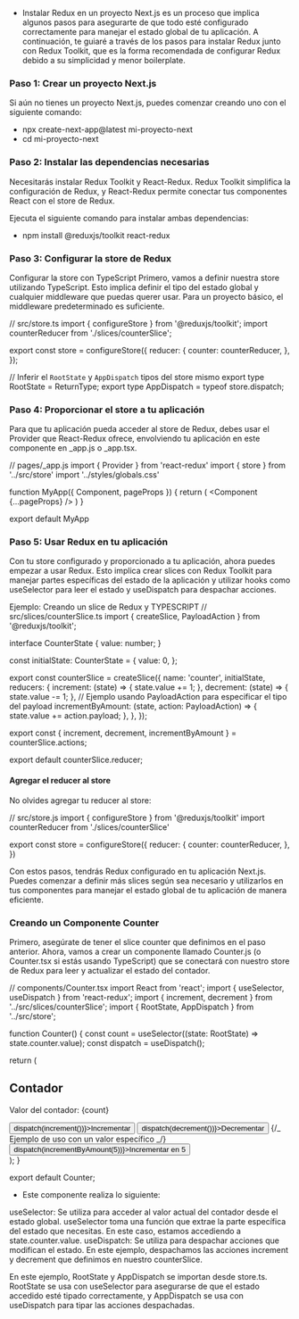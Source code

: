 - Instalar Redux en un proyecto Next.js es un proceso que implica algunos pasos para asegurarte de que todo esté configurado correctamente para manejar el estado global de tu aplicación. A continuación, te guiaré a través de los pasos para instalar Redux junto con Redux Toolkit, que es la forma recomendada de configurar Redux debido a su simplicidad y menor boilerplate.

### Paso 1: Crear un proyecto Next.js

Si aún no tienes un proyecto Next.js, puedes comenzar creando uno con el siguiente comando:

- npx create-next-app@latest mi-proyecto-next
- cd mi-proyecto-next

### Paso 2: Instalar las dependencias necesarias

Necesitarás instalar Redux Toolkit y React-Redux. Redux Toolkit simplifica la configuración de Redux, y React-Redux permite conectar tus componentes React con el store de Redux.

Ejecuta el siguiente comando para instalar ambas dependencias:

- npm install @reduxjs/toolkit react-redux

### Paso 3: Configurar la store de Redux

Configurar la store con TypeScript
Primero, vamos a definir nuestra store utilizando TypeScript. Esto implica definir el tipo del estado global y cualquier middleware que puedas querer usar. Para un proyecto básico, el middleware predeterminado es suficiente.

// src/store.ts
import { configureStore } from '@reduxjs/toolkit';
import counterReducer from './slices/counterSlice';

export const store = configureStore({
reducer: {
counter: counterReducer,
},
});

// Inferir el `RootState` y `AppDispatch` tipos del store mismo
export type RootState = ReturnType<typeof store.getState>;
export type AppDispatch = typeof store.dispatch;

### Paso 4: Proporcionar el store a tu aplicación

Para que tu aplicación pueda acceder al store de Redux, debes usar el Provider que React-Redux ofrece, envolviendo tu aplicación en este componente en \_app.js o \_app.tsx.

// pages/\_app.js
import { Provider } from 'react-redux'
import { store } from '../src/store'
import '../styles/globals.css'

function MyApp({ Component, pageProps }) {
return (
<Provider store={store}>
<Component {...pageProps} />
</Provider>
)
}

export default MyApp

### Paso 5: Usar Redux en tu aplicación

Con tu store configurado y proporcionado a tu aplicación, ahora puedes empezar a usar Redux. Esto implica crear slices con Redux Toolkit para manejar partes específicas del estado de la aplicación y utilizar hooks como useSelector para leer el estado y useDispatch para despachar acciones.

Ejemplo: Creando un slice de Redux y TYPESCRIPT
// src/slices/counterSlice.ts
import { createSlice, PayloadAction } from '@reduxjs/toolkit';

interface CounterState {
value: number;
}

const initialState: CounterState = {
value: 0,
};

export const counterSlice = createSlice({
name: 'counter',
initialState,
reducers: {
increment: (state) => {
state.value += 1;
},
decrement: (state) => {
state.value -= 1;
},
// Ejemplo usando PayloadAction para especificar el tipo del payload
incrementByAmount: (state, action: PayloadAction<number>) => {
state.value += action.payload;
},
},
});

export const { increment, decrement, incrementByAmount } = counterSlice.actions;

export default counterSlice.reducer;

#### Agregar el reducer al store

No olvides agregar tu reducer al store:

// src/store.js
import { configureStore } from '@reduxjs/toolkit'
import counterReducer from './slices/counterSlice'

export const store = configureStore({
reducer: {
counter: counterReducer,
},
})

Con estos pasos, tendrás Redux configurado en tu aplicación Next.js. Puedes comenzar a definir más slices según sea necesario y utilizarlos en tus componentes para manejar el estado global de tu aplicación de manera eficiente.

### Creando un Componente Counter

Primero, asegúrate de tener el slice counter que definimos en el paso anterior. Ahora, vamos a crear un componente llamado Counter.js (o Counter.tsx si estás usando TypeScript) que se conectará con nuestro store de Redux para leer y actualizar el estado del contador.

// components/Counter.tsx
import React from 'react';
import { useSelector, useDispatch } from 'react-redux';
import { increment, decrement } from '../src/slices/counterSlice';
import { RootState, AppDispatch } from '../src/store';

function Counter() {
const count = useSelector((state: RootState) => state.counter.value);
const dispatch = useDispatch<AppDispatch>();

return (

<div>
<h2>Contador</h2>
<p>Valor del contador: {count}</p>
<button onClick={() => dispatch(increment())}>Incrementar</button>
<button onClick={() => dispatch(decrement())}>Decrementar</button>
{/_ Ejemplo de uso con un valor específico _/}
<button onClick={() => dispatch(incrementByAmount(5))}>Incrementar en 5</button>
</div>
);
}

export default Counter;

- Este componente realiza lo siguiente:

useSelector: Se utiliza para acceder al valor actual del contador desde el estado global. useSelector toma una función que extrae la parte específica del estado que necesitas. En este caso, estamos accediendo a state.counter.value.
useDispatch: Se utiliza para despachar acciones que modifican el estado. En este ejemplo, despachamos las acciones increment y decrement que definimos en nuestro counterSlice.

En este ejemplo, RootState y AppDispatch se importan desde store.ts. RootState se usa con useSelector para asegurarse de que el estado accedido esté tipado correctamente, y AppDispatch se usa con useDispatch para tipar las acciones despachadas.
